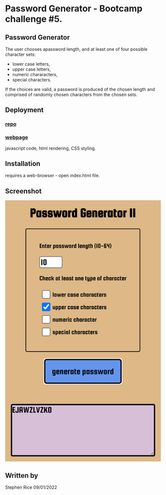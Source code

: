 # Password Generator - Bootcamp challenge #5.

##  Password Generator
The user chooses apassword length, and at least one of four possible character sets:
- lower case letters,
- upper case letters,
- numeric chararacters,
- special characters.

If the choices are valid, a password is produced of the chosen length and comprised of randomly chosen characters from the chosen sets.

## Deployment

### [repo](https://github.com/S-R-i-c-e/PasswordII)
### [webpage](https://s-r-i-c-e.github.io/PasswordII/)
javascript code, html rendering, CSS styling. 

## Installation
requires a web-browser - open index.html file.

## Screenshot
![screenshot](./assets/PasswordII.png "screenshot")

## Written by
Stephen Rice 09/01/2022

